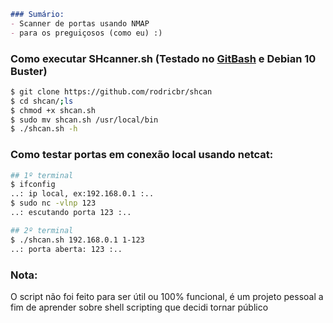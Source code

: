 ```markdown
### Sumário:
- Scanner de portas usando NMAP
- para os preguiçosos (como eu) :)
```

### Como executar SHcanner.sh (Testado no [GitBash](https://git-scm.com/downloads) e Debian 10 Buster)
```bash
$ git clone https://github.com/rodricbr/shcan
$ cd shcan/;ls
$ chmod +x shcan.sh
$ sudo mv shcan.sh /usr/local/bin
$ ./shcan.sh -h
```

### Como testar portas em conexão local usando netcat:
```bash
## 1º terminal
$ ifconfig
..: ip local, ex:192.168.0.1 :..
$ sudo nc -vlnp 123
..: escutando porta 123 :..

## 2º terminal
$ ./shcan.sh 192.168.0.1 1-123
..: porta aberta: 123 :..
```

### Nota:
O script não foi feito para ser útil ou
100% funcional, é um projeto pessoal
a fim de aprender sobre shell scripting
que decidi tornar público
